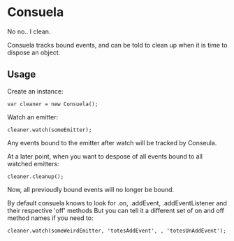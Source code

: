 # Consuela

No no.. I clean.

Consuela tracks bound events, and can be told to clean up when it is time to dispose an object.

## Usage

Create an instance:

    var cleaner = new Consuela();

Watch an emitter:

    cleaner.watch(someEmitter);

Any events bound to the emitter after watch will be tracked by Conseula.

At a later point, when you want to despose of all events bound to all watched emitters:

    cleaner.cleanup();

Now, all previoudly bound events will no longer be bound.

By default consuela knows to look for .on, .addEvent, .addEventListener and their respective 'off' methods
But you can tell it a different set of on and off method names if you need to:

    cleaner.watch(someWeirdEmitter, 'totesAddEvent', , 'totesUnAddEvent');